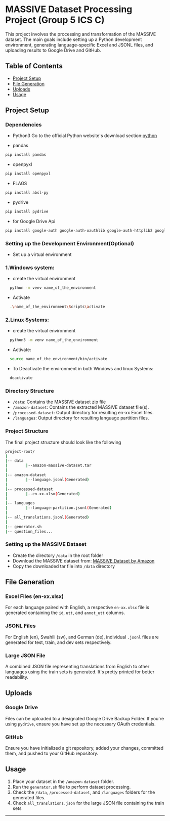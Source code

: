 

# MASSIVE Dataset Processing Project (Group 5 ICS C)

This project involves the processing and transformation of the MASSIVE dataset. The main goals include setting up a Python development environment, generating language-specific Excel and JSONL files, and uploading results to Google Drive and GitHub.

## Table of Contents

- [Project Setup](#project-setup)
- [File Generation](#file-generation)
- [Uploads](#uploads)
- [Usage](#usage)

## Project Setup

### Dependencies 
- Python3
Go to the official Python website's download section:[python](https://www.python.org/downloads/ "Visit python")

- pandas 
```bash
pip install pandas
```
- openpyxl 
 ```bash
pip install openpyxl
```
- FLAGS 
```bash
pip install absl-py
```

- pydrive 
```bash
pip install pydrive
```


- for Google Drive Api
```bash
pip install google-auth google-auth-oauthlib google-auth-httplib2 google-api-python-client
```


### Setting up the Development Environment(Optional)
- Set up a virtual environment

### 1.Windows system:
- create the virtual environment
 
```bash
  python -m venv name_of_the_environment
```
- Activate
```bash
  .\name_of_the_environment\Scripts\activate
 ```
   
### 2.Linux Systems:
- create the virtual environment
```bash
  python3 -m venv name_of_the_environment
```
     
- Activate:
```bash
  source name_of_the_environment/bin/activate
```
- To Deactivate the environment in both Windows and linux Systems:
```bash
  deactivate
```



### Directory Structure

- `/data`: Contains the MASSIVE dataset zip file
- `/amazon-dataset`: Contains the extracted MASSIVE dataset file(s).
- `/processed-dataset`: Output directory for resulting en-xx Excel files.
- `/languages`: Output directory for resulting language partition files.

### Project Structure
The final project structure should look like the following
```bash
project-root/
|
|-- data
|        |--amazon-massive-dataset.tar
|        
|-- amazon-dataset
|        |--language.jsonl(Generated)
|        
|-- processed-dataset
|        |--en-xx.xlsx(Generated)
|        
|-- languages
|        |--language-partition.jsonl(Generated)  
|            
|-- all_translations.jsonl(Generated)
|
|-- generator.sh
|-- question_files...

```

### Setting up the MASSIVE Dataset
- Create the directory `/data` in the root folder
- Download the MASSIVE dataset from: [MASSIVE Dataset by Amazon](https://drive.google.com/file/d/1I1b5YflUxIMIvqis0a7dCgLGzrkYXrLi/view?usp=drive_link)
- Copy the downloaded tar file into `/data` directory

## File Generation

### Excel Files (en-xx.xlsx)
For each language paired with English, a respective `en-xx.xlsx` file is generated containing the `id`, `utt`, and `annot_utt` columns.

### JSONL Files
For English (en), Swahili (sw), and German (de), individual `.jsonl` files are generated for test, train, and dev sets respectively.

### Large JSON File
A combined JSON file representing translations from English to other languages using the train sets is generated. It's pretty printed for better readability.

## Uploads

### Google Drive
Files can be uploaded to a designated Google Drive Backup Folder. If you're using `pydrive`, ensure you have set up the necessary OAuth credentials.

### GitHub
Ensure you have initialized a git repository, added your changes, committed them, and pushed to your GitHub repository.

## Usage

1. Place your dataset in the `/amazon-dataset` folder.
2. Run the `generator.sh` file to perform dataset processing.
3. Check the `/data`, `/processed-dataset`, and `/languages` folders for the generated files.
4. Check `all_translations.json` for the large JSON file containing the train sets

---

